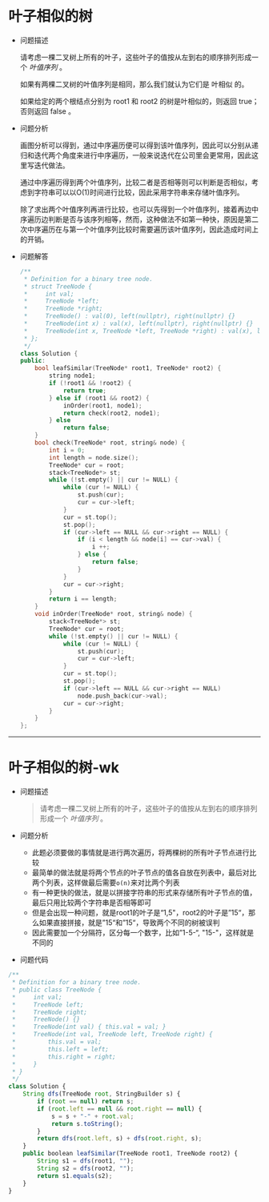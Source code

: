 # 叶子相似的树

- 问题描述

  请考虑一棵二叉树上所有的叶子，这些叶子的值按从左到右的顺序排列形成一个 *叶值序列* 。

  如果有两棵二叉树的叶值序列是相同，那么我们就认为它们是 叶相似 的。

  如果给定的两个根结点分别为 root1 和 root2 的树是叶相似的，则返回 true；否则返回 false 。

   


- 问题分析

  画图分析可以得到，通过中序遍历便可以得到该叶值序列，因此可以分别从递归和迭代两个角度来进行中序遍历，一般来说迭代在公司里会更常用，因此这里写迭代做法。

  通过中序遍历得到两个叶值序列，比较二者是否相等则可以判断是否相似，考虑到字符串可以以O(1)时间进行比较，因此采用字符串来存储叶值序列。

  除了求出两个叶值序列再进行比较，也可以先得到一个叶值序列，接着再边中序遍历边判断是否与该序列相等，然而，这种做法不如第一种快，原因是第二次中序遍历在与第一个叶值序列比较时需要遍历该叶值序列，因此造成时间上的开销。

  

- 问题解答

  ```c++
  /**
   * Definition for a binary tree node.
   * struct TreeNode {
   *     int val;
   *     TreeNode *left;
   *     TreeNode *right;
   *     TreeNode() : val(0), left(nullptr), right(nullptr) {}
   *     TreeNode(int x) : val(x), left(nullptr), right(nullptr) {}
   *     TreeNode(int x, TreeNode *left, TreeNode *right) : val(x), left(left), right(right) {}
   * };
   */
  class Solution {
  public:
      bool leafSimilar(TreeNode* root1, TreeNode* root2) {
          string node1;
          if (!root1 && !root2) {
              return true;
          } else if (root1 && root2) {
              inOrder(root1, node1);
              return check(root2, node1);
          } else 
              return false;
      }
      bool check(TreeNode* root, string& node) {
          int i = 0;
          int length = node.size();
          TreeNode* cur = root;
          stack<TreeNode*> st;
          while (!st.empty() || cur != NULL) {
              while (cur != NULL) {
                  st.push(cur);
                  cur = cur->left;
              }
              cur = st.top();
              st.pop();
              if (cur->left == NULL && cur->right == NULL) {
                  if (i < length && node[i] == cur->val) {
                      i ++;
                  } else {
                      return false;
                  }
              }
              cur = cur->right;
          }
          return i == length;
      }
      void inOrder(TreeNode* root, string& node) {
          stack<TreeNode*> st;
          TreeNode* cur = root;
          while (!st.empty() || cur != NULL) {
              while (cur != NULL) {
                  st.push(cur);
                  cur = cur->left;
              }
              cur = st.top();
              st.pop();
              if (cur->left == NULL && cur->right == NULL)
                  node.push_back(cur->val);
              cur = cur->right;
          }
      }
  };
  ```

 ---
 
 # 叶子相似的树-wk

- 问题描述

  > 请考虑一棵二叉树上所有的叶子，这些叶子的值按从左到右的顺序排列形成一个 *叶值序列* 。

- 问题分析

  - 此题必须要做的事情就是进行两次遍历，将两棵树的所有叶子节点进行比较
  - 最简单的做法就是将两个节点的叶子节点的值各自放在列表中，最后对比两个列表，这样做最后需要`o(n)`来对比两个列表
  - 有一种更快的做法，就是以拼接字符串的形式来存储所有叶子节点的值，最后只用比较两个字符串是否相等即可
  - 但是会出现一种问题，就是root1的叶子是“1,5"，root2的叶子是”15“，那么如果直接拼接，就是”15“和”15“，导致两个不同的树被误判
  - 因此需要加一个分隔符，区分每一个数字，比如”1-5-“, "15-"，这样就是不同的

- 问题代码

```javascript
/**
 * Definition for a binary tree node.
 * public class TreeNode {
 *     int val;
 *     TreeNode left;
 *     TreeNode right;
 *     TreeNode() {}
 *     TreeNode(int val) { this.val = val; }
 *     TreeNode(int val, TreeNode left, TreeNode right) {
 *         this.val = val;
 *         this.left = left;
 *         this.right = right;
 *     }
 * }
 */
class Solution {
    String dfs(TreeNode root, StringBuilder s) {
        if (root == null) return s;
        if (root.left == null && root.right == null) {
            s = s + "-" + root.val;
            return s.toString();
        } 
        return dfs(root.left, s) + dfs(root.right, s);
    }
    public boolean leafSimilar(TreeNode root1, TreeNode root2) {
        String s1 = dfs(root1, ""); 
        String s2 = dfs(root2, ""); 
        return s1.equals(s2);
    }
}
```


